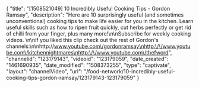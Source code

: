 {
    "title": "[1508521049] 10 Incredibly Useful Cooking Tips - Gordon Ramsay",
    "description": "Here are 10 surprisingly useful (and sometimes unconventional) cooking tips to make life easier for you in the kitchen. Learn useful skills such as how to ripen fruit quickly, cut herbs perfectly or get rid of chilli from your finger, plus many more!\n\nSubscribe for weekly cooking videos. \n\nIf you liked this clip check out the rest of Gordon's channels:\n\nhttp:\/\/www.youtube.com\/gordonramsay\nhttp:\/\/www.youtube.com\/kitchennightmares\nhttp:\/\/www.youtube.com\/thefword",
    "channelid": "123179143",
    "videoid": "123179059",
    "date_created": "1461690935",
    "date_modified": "1508373255",
    "type": "captivate",
    "layout": "channelVideo",
    "url": "\/food-network\/10-incredibly-useful-cooking-tips-gordon-ramsay\/123179143-123179059"
}